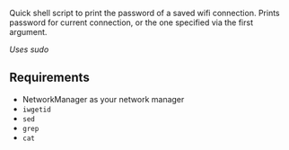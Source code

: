 Quick shell script to print the password of a saved wifi connection. Prints password for current connection, or the one specified via the first argument.

*Uses sudo*

## Requirements

- NetworkManager as your network manager
- `iwgetid`
- `sed`
- `grep`
- `cat`
